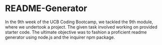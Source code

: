 # README-Generator
In the 9th week of the UCB Coding Bootcamp, we tackled the 9th module, where we undertook a project. The given task involved working on provided starter code. The ultimate objective was to fashion a proficient readme generator using node.js and the inquirer npm package. 
